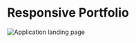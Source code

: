 # Responsive Portfolio


![Application landing page](https://feizhi255.github.io/Responsive-Portfolio/)